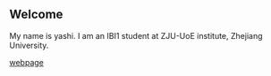 ## Welcome 

My name is yashi. 
I am an IBI1 student at ZJU-UoE institute, Zhejiang University.

[webpage](https://c.zju.edu.cn/) 
